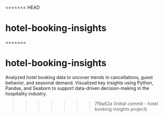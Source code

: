 <<<<<<< HEAD
# hotel-booking-insights
=======
# hotel-booking-insights
Analyzed hotel booking data to uncover trends in cancellations, guest behavior, and seasonal demand. Visualized key insights using Python, Pandas, and Seaborn to support data-driven decision-making in the hospitality industry.
>>>>>>> 7f9a62a (Initial commit - hotel booking insights project)
